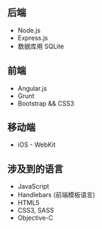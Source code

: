 ## 后端
* Node.js
* Express.js
* 数据库用 SQLite

## 前端
* Angular.js
* Grunt
* Bootstrap && CSS3

## 移动端
* iOS - WebKit

## 涉及到的语言

* JavaScript
* Handlebars (前端模板语言)
* HTML5
* CSS3, SASS
* Objective-C